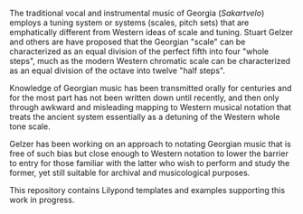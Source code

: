 The traditional vocal and instrumental music of Georgia (*Sakartvelo*)
employs a tuning system or systems (scales, pitch sets) 
that are emphatically different from Western ideas of scale and tuning.
Stuart Gelzer and others are have proposed that
the Georgian "scale" can be characterized as an equal division
of the perfect fifth into four "whole steps", much as the modern
Western chromatic scale can be characterized as an equal division of
the octave into twelve "half steps".

Knowledge of Georgian music has been transmitted orally for
centuries and for the most part has not been written down
until recently, and then only through awkward and misleading
mapping to Western musical notation that treats the ancient
system essentially as a detuning of the Western whole tone scale.

Gelzer has been working on an approach to notating Georgian 
music that is free of such bias but close enough to 
Western notation to lower the barrier to entry for those 
familiar with the latter who wish to perform and study the former, 
yet still suitable for archival and musicological purposes.

This repository contains Lilypond templates and examples supporting
this work in progress.

